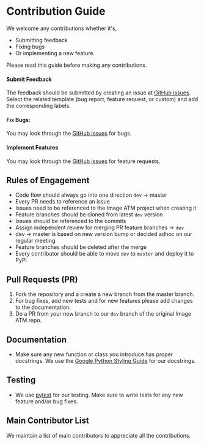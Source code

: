 # Contribution Guide

We welcome any contributions whether it's,

- Submitting feedback
- Fixing bugs
- Or implementing a new feature.

Please read this guide before making any contributions.


#### Submit Feedback
The feedback should be submitted by creating an issue at [GitHub issues](https://github.com/idealo/imageatm/issues).
Select the related template (bug report, feature request, or custom) and add the corresponding labels.

#### Fix Bugs:
You may look through the [GitHub issues](https://github.com/idealo/imageatm/issues) for bugs.

#### Implement Features
You may look through the [GitHub issues](https://github.com/idealo/imageatm/issues) for feature requests.

## Rules of Engagement
- Code flow should always go into one direction `dev` -> master
- Every PR needs to reference an issue
- Issues need to be referenced to the Image ATM project when creating it
- Feature branches should be cloned from latest `dev` version
- Issues should be referenced to the commits
- Assign independent review for merging PR feature branches -> `dev`
- dev -> master is based on new version bump or decided adhoc on our regular meeting
- Feature branches should be deleted after the merge
- Every contributor should be able to move `dev` to `master` and deploy it to PyPI


## Pull Requests (PR)
1. Fork the repository and a create a new branch from the master branch.
2. For bug fixes, add new tests and for new features please add changes to the documentation.
3. Do a PR from your new branch to our `dev` branch of the original Image ATM repo.

## Documentation
- Make sure any new function or class you introduce has proper docstrings. We use the [Google Python Styling Guide](http://google.github.io/styleguide/pyguide.html#38-comments-and-docstrings) for our docstrings.

## Testing
- We use [pytest](https://docs.pytest.org/en/latest/) for our testing. Make sure to write tests for any new feature and/or bug fixes.

## Main Contributor List
We maintain a list of main contributors to appreciate all the contributions.
